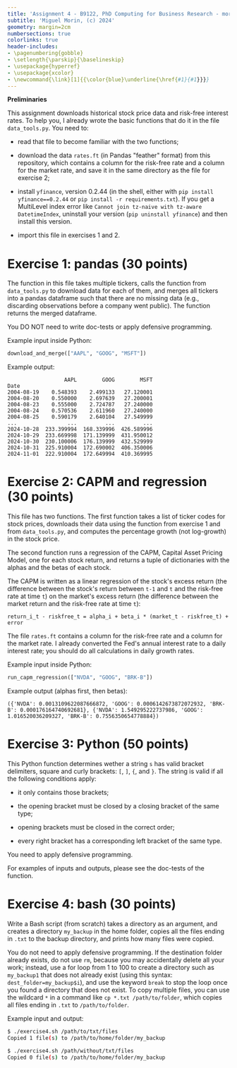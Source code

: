 ```yaml
---
title: 'Assignment 4 - B9122, PhD Computing for Business Research - morning section'
subtitle: 'Miguel Morin, (c) 2024'
geometry: margin=2cm
numbersections: true
colorlinks: true
header-includes:
- \pagenumbering{gobble}
- \setlength{\parskip}{\baselineskip}
- \usepackage{hyperref}
- \usepackage{xcolor}
- \newcommand{\link}[1]{{\color{blue}\underline{\href{#1}{#1}}}}
---
```


**Preliminaries**

This assignment downloads historical stock price data and risk-free interest rates. To help you, I already wrote the basic functions that do it in the file `data_tools.py`. You need to:

- read that file to become familiar with the two functions;

- download the data `rates.ft` (in Pandas "feather" format) from this repository, which contains a column for the risk-free rate and a column for the market rate, and save it in the same directory as the file for exercise 2;

- install `yfinance`, version 0.2.44 (in the shell, either with `pip install yfinance==0.2.44` or `pip install -r requirements.txt`). If you get a MultiLevel index error like `Cannot join tz-naive with tz-aware DatetimeIndex`, uninstall your version (`pip uninstall yfinance`) and then install this version.

- import this file in exercises 1 and 2.

# Exercise 1: pandas (30 points)

The function in this file takes multiple tickers, calls the function from `data_tools.py` to download data for each of them, and merges all tickers into a pandas dataframe such that there are no missing data (e.g., discarding observations before a company went public). The function returns the merged dataframe.

You DO NOT need to write doc-tests or apply defensive programming.

Example input inside Python:

``` python
download_and_merge(["AAPL", "GOOG", "MSFT"])
```

Example output:

```
                  AAPL        GOOG        MSFT
Date                                          
2004-08-19    0.548393    2.499133   27.120001
2004-08-20    0.550000    2.697639   27.200001
2004-08-23    0.555000    2.724787   27.240000
2004-08-24    0.570536    2.611960   27.240000
2004-08-25    0.590179    2.640104   27.549999
...                ...         ...         ...
2024-10-28  233.399994  168.339996  426.589996
2024-10-29  233.669998  171.139999  431.950012
2024-10-30  230.100006  176.139999  432.529999
2024-10-31  225.910004  172.690002  406.350006
2024-11-01  222.910004  172.649994  410.369995
```

# Exercise 2: CAPM and regression (30 points)

This file has two functions. The first function takes a list of ticker codes for stock prices, downloads their data using the function from exercise 1 and from `data_tools.py`, and computes the percentage growth (not log-growth) in the stock price.

The second function runs a regression of the CAPM, Capital Asset Pricing Model, one for each stock return, and returns a tuple of dictionaries with the alphas and the betas of each stock.

The CAPM is written as a linear regression of the stock's excess return (the difference between the stock's return between `t-1` and `t` and the risk-free rate at time `t`) on the market's excess return (the difference between the market return and the risk-free rate at time `t`):

```
return_i_t - riskfree_t = alpha_i + beta_i * (market_t - riskfree_t) + error
```

The file `rates.ft` contains a column for the risk-free rate and a column for the market rate. I already converted the Fed's annual interest rate to a daily interest rate; you should do all calculations in daily growth rates.

Example input inside Python:

``` python
run_capm_regression(["NVDA", "GOOG", "BRK-B"])
```

Example output (alphas first, then betas):

```
({'NVDA': 0.0013109622087666872, 'GOOG': 0.0006142673872072932, 'BRK-B': 0.000176164740692681}, {'NVDA': 1.549295222737986, 'GOOG': 1.016520036209327, 'BRK-B': 0.7556350654778884})
```

# Exercise 3: Python (50 points)

This Python function determines wether a string `s` has valid bracket delimiters, square and curly brackets: `[`, `]`, `{`, and `}`. The string is valid if all the following conditions apply:

- it only contains those brackets;

- the opening bracket must be closed by a closing bracket of the same type;

- opening brackets must be closed in the correct order;

- every right bracket has a corresponding left bracket of the same type.

You need to apply defensive programming.

For examples of inputs and outputs, please see the doc-tests of the function.

# Exercise 4: bash (30 points)

Write a Bash script (from scratch) takes a directory as an argument, and creates a directory `my_backup` in the home folder, copies all the files ending in `.txt` to the backup directory, and prints how many files were copied.

You do not need to apply defensive programming. If the destination
folder already exists, do not use `rm`, because you may accidentally
delete all your work; instead, use a for loop from 1 to 100 to create
a directory such as `my_backup1` that does not already exist
(using this syntax: `dest_folder=my_backup$i`),
and use
the keyword `break` to stop the loop once you found a directory that
does not exist. To copy multiple files, you can use the wildcard `*`
in a command like `cp *.txt /path/to/folder`, which copies all files
ending in `.txt` to `/path/to/folder`.

Example input and output:

``` bash
$ ./exercise4.sh /path/to/txt/files
Copied 1 file(s) to /path/to/home/folder/my_backup
```

``` bash
$ ./exercise4.sh /path/without/txt/files
Copied 0 file(s) to /path/to/home/folder/my_backup
```

